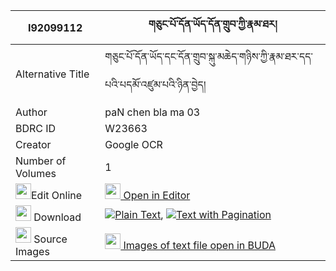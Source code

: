 |I92099112|གཅུང་པོ་དོན་ཡོད་དོན་གྲུབ་ཀྱི་རྣམ་ཐར། 
| --- | --- 
|Alternative Title |གཅུང་པོ་དོན་ཡོད་དང་དོན་གྲུབ་སྐུ་མཆེད་གཉིས་ཀྱི་རྣམ་ཐར་དད་པའི་པདམོ་འཛུམ་པའི་ཉིན་བྱེད།
|Author| paN chen bla ma 03
|BDRC ID | W23663
|Creator | Google OCR
|Number of Volumes| 1
|<img width="25" src="https://img.icons8.com/color/25/000000/edit-property.png">Edit Online| [<img width="25" src="https://avatars.githubusercontent.com/u/45091458?s=200&v=4"> Open in Editor](http://editor.openpecha.org/I92099112)
|<img width="25" src="https://img.icons8.com/fluent/48/000000/download-2.png"/>  Download | [![](https://img.icons8.com/color/20/000000/txt.png)Plain Text](https://github.com/Openpecha/I92099112/releases/download/v1/chungpo_donyo_dondrub_kyi_namt_plain_I92099112.zip), [![](https://img.icons8.com/color/20/000000/txt.png)Text with Pagination](https://github.com/Openpecha/I92099112/releases/download/v1/chungpo_donyo_dondrub_kyi_namt_pages_I92099112.zip)
|<img width="25" src="https://img.icons8.com/plasticine/100/000000/pictures-folder.png"/>  Source Images | [<img width="25" src="https://library.bdrc.io/icons/BUDA-small.svg"> Images of text file open in BUDA](https://library.bdrc.io/show/bdr:W23663)